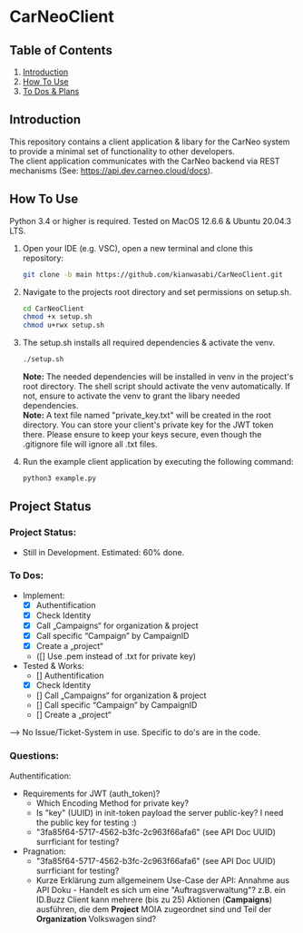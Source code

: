 # CarNeoClient
## Table of Contents
1. [Introduction](#introduction)
2. [How To Use](#how-to-use)
3. [To Dos & Plans](#to-dos-&-plans)

## Introduction
This repository contains a client application & libary for the CarNeo system to provide a minimal set of functionality to other developers. <br>
The client application communicates with the CarNeo backend via REST mechanisms (See: https://api.dev.carneo.cloud/docs). <br>

## How To Use
Python 3.4 or higher is required. Tested on MacOS 12.6.6 & Ubuntu 20.04.3 LTS. <br>
1. Open your IDE (e.g. VSC), open a new terminal and clone this repository: <br>
    ```bash 
    git clone -b main https://github.com/kianwasabi/CarNeoClient.git 
    ```
2. Navigate to the projects root directory and set permissions on setup.sh. 
    ```bash
    cd CarNeoClient
    chmod +x setup.sh
    chmod u+rwx setup.sh
    ``` 
3. The setup.sh installs all required dependencies & activate the venv. <br>
    ```bash
    ./setup.sh
    ``` 
    **Note:** The needed dependencies will be installed in venv in the project's root directory. The shell script should activate the venv automatically. If not, ensure to activate the venv to grant the libary needed dependencies. <br>
    **Note:** A text file named "private_key.txt" will be created in the root directory. You can store your client's private key for the JWT token there. Please ensure to keep your keys secure, even though the .gitignore file will ignore all .txt files. 

3. Run the example client application by executing the following command: <br>
    ```bash 
    python3 example.py
    ```

## Project Status
### Project Status:
- Still in Development. Estimated: 60% done. <br>
### To Dos: 
- Implement: <br>
  - [x] Authentification 
  - [x] Check Identity 
  - [x] Call „Campaigns“ for organization & project
  - [x] Call specific “Campaign” by CampaignID
  - [x] Create a „project“
  - ([] Use .pem instead of .txt for private key)
- Tested & Works: <br>
  - [] Authentification
  - [x] Check Identity
  - [] Call „Campaigns“ for organization & project
  - [] Call specific “Campaign” by CampaignID
  - [] Create a „project“

--> No Issue/Ticket-System in use. Specific to do's are in the code. <br>

### Questions:
Authentification: <br>
- Requirements for JWT (auth_token)? <br>
    - Which Encoding Method for private key?  <br>
    - Is "key" (UUID) in init-token payload the server public-key? I need the public key for testing :) <br>
    - "3fa85f64-5717-4562-b3fc-2c963f66afa6" (see API Doc UUID) surrficiant for testing?  <br>
- Pragnation: 
    - "3fa85f64-5717-4562-b3fc-2c963f66afa6" (see API Doc UUID) surrficiant for testing?  <br>
    - Kurze Erklärung zum allgemeinem Use-Case der API: Annahme aus API Doku - Handelt es sich um eine "Auftragsverwaltung"? z.B. ein ID.Buzz Client kann mehrere (bis zu 25) Aktionen (**Campaigns**) ausführen, die dem **Project** MOIA zugeordnet sind und Teil der **Organization** Volkswagen sind?

<!---
## Notes 
Für unser CarNEO-System stellen wir eine REST API zu Verfügung. <br>
Für die API soll ein Client entwickelt werden, der einen Minimalumfang von Funktionalität anderen Entwicklern zur Verfügung stellt. <br>
1. Authentifizierung
2. Abruf der eigenen Identität (GET /auth/own_identity)
3. Abruf der „Campaigns“ nach Organization und Project
4. Abruf einer einzelnen “Campaign” unter Zuhilfenahme der CampaignID
5. Erstellen eines „Projects“
 
Mit dem Begriff „Client“ ist keine UI gemeint, sondern Klassen bzw. eine Library, die von Entwicklern in ihrem Programm genutzt werden können. <br>
 
Die Kommunikation mit dem Backend erfolgt über REST-Mechanismen:

<img src="./docs/client_server_architecture.png" width="30%">

Die Authentifizierung erfolgt über einen Token-Exchange: <br>
Das Backend speichert einen Public-Key und der Client speichert einen Private-Key. <br>
Der Client muss mit dem Private-Key einen JWT-Token erzeugen und an das Backend schicken (Initialtoken). <br>
Anschließend erhält der Client einen Token, das für die restlichen API-Calls verwendet werden kann. <br>
 
Die Payload des Initialtokens beinhaltet die folgenden Claims:
- „org“: Eine UUID, die einer Organisation in dem System zugeordnet ist.
- „acc“: Eine UUID, die einem Account in dem System zugeordnet ist.
- „key“: Eine UUID, die einem Public-Key in dem System zugeordnet ist.
- „iat“: Zeitstempel der Token-Erstellung
- „exp“: Zeitstempel an dem der Token ungültig wird (Max 1 Stunde)
 
Dieser Client soll in einer Programmiersprache Ihrer Wahl entwickelt werden. Die Nutzung von Dependencies ist zulässig, die Nutzung eines Code-Generators nicht.
 
Eine Dokumentation der REST-API kann hier eingesehen werden: https://api.dev.carneo.cloud/docs 

--->
